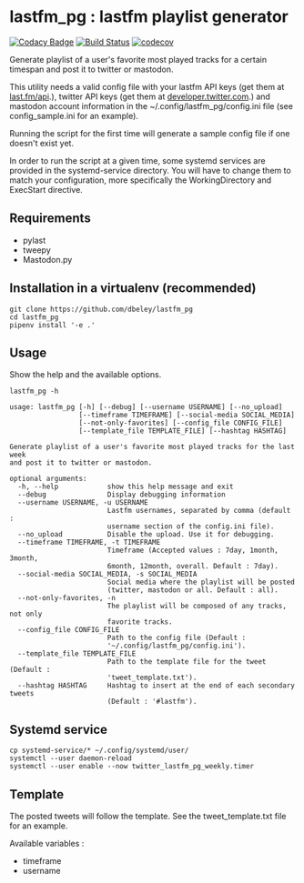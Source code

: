 # lastfm_pg : lastfm playlist generator

[![Codacy Badge](https://api.codacy.com/project/badge/Grade/5e1070dea74c4be1a8c1e2a083b6712f)](https://app.codacy.com/app/dbeley/lastfm_pg?utm_source=github.com&utm_medium=referral&utm_content=dbeley/lastfm_pg&utm_campaign=Badge_Grade_Dashboard)
[![Build Status](https://travis-ci.com/dbeley/lastfm_pg.svg?branch=master)](https://travis-ci.com/dbeley/lastfm_pg)
[![codecov](https://codecov.io/gh/dbeley/lastfm_pg/branch/master/graph/badge.svg)](https://codecov.io/gh/dbeley/lastfm_pg)

Generate playlist of a user's favorite most played tracks for a certain timespan and post it to twitter or mastodon.

This utility needs a valid config file with your lastfm API keys (get them at [last.fm/api](https://www.last.fm/api).), twitter API keys (get them at [developer.twitter.com](https://developer.twitter.com).) and mastodon account information in the ~/.config/lastfm_pg/config.ini file (see config_sample.ini for an example).

Running the script for the first time will generate a sample config file if one doesn't exist yet.

In order to run the script at a given time, some systemd services are provided in the systemd-service directory. You will have to change them to match your configuration, more specifically the WorkingDirectory and ExecStart directive.

## Requirements

- pylast
- tweepy
- Mastodon.py

## Installation in a virtualenv (recommended)

```
git clone https://github.com/dbeley/lastfm_pg
cd lastfm_pg
pipenv install '-e .'
```

## Usage

Show the help and the available options.

```
lastfm_pg -h
```

```
usage: lastfm_pg [-h] [--debug] [--username USERNAME] [--no_upload]
                 [--timeframe TIMEFRAME] [--social-media SOCIAL_MEDIA]
                 [--not-only-favorites] [--config_file CONFIG_FILE]
                 [--template_file TEMPLATE_FILE] [--hashtag HASHTAG]

Generate playlist of a user's favorite most played tracks for the last week
and post it to twitter or mastodon.

optional arguments:
  -h, --help            show this help message and exit
  --debug               Display debugging information
  --username USERNAME, -u USERNAME
                        Lastfm usernames, separated by comma (default :
                        username section of the config.ini file).
  --no_upload           Disable the upload. Use it for debugging.
  --timeframe TIMEFRAME, -t TIMEFRAME
                        Timeframe (Accepted values : 7day, 1month, 3month,
                        6month, 12month, overall. Default : 7day).
  --social-media SOCIAL_MEDIA, -s SOCIAL_MEDIA
                        Social media where the playlist will be posted
                        (twitter, mastodon or all. Default : all).
  --not-only-favorites, -n
                        The playlist will be composed of any tracks, not only
                        favorite tracks.
  --config_file CONFIG_FILE
                        Path to the config file (Default :
                        '~/.config/lastfm_pg/config.ini').
  --template_file TEMPLATE_FILE
                        Path to the template file for the tweet (Default :
                        'tweet_template.txt').
  --hashtag HASHTAG     Hashtag to insert at the end of each secondary tweets
                        (Default : '#lastfm').
```

## Systemd service

```
cp systemd-service/* ~/.config/systemd/user/
systemctl --user daemon-reload
systemctl --user enable --now twitter_lastfm_pg_weekly.timer
``` 

## Template

The posted tweets will follow the template. See the tweet_template.txt file for an example.

Available variables :

- timeframe
- username
